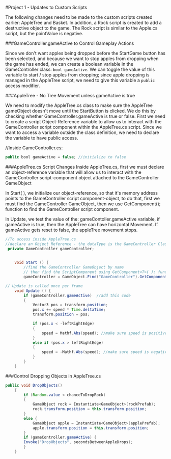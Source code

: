 $$$$#Project 1 - Updates to Custom Scripts

The following changes need to be made to the custom scripts created earlier: AppleTree and Basket.  In addition, a Rock script is created to add a destructive object to the game. The Rock script is similar to the Apple.cs script, but the pointValue is negative.  

###GameController.gameActive to Control Gameplay Actions 

Since we don't want apples being dropped before the StartGame button has been selected, and because we want to stop apples from dropping when the game has ended, we can create a boolean variable in the GameController class: `bool gameActive`.  We can toggle the value of this variable to start / stop apples from dropping; since apple dropping is managed in the AppleTree script, we need to give this variable a `public` access modifier.  

###AppleTree - No Tree Movement unless gameActive is true

We need to modify the AppleTree.cs class to make sure the AppleTree gameObject doesn't move until the StartButton is clicked.  We do this by checking whether GameController.gameActive is true or false.  First we need to create a script Object-Reference variable to allow us to interact with the GameController script component within the AppleTree.cs script.  Since we want to access a variable outside the class definition, we need to declare the variable to have public access.

//Inside GameController.cs:

```java
public bool gameActive = false; //initialize to false
```

###AppleTree.cs Script Changes
Inside AppleTree.cs, first we must declare an object-reference variable that will allow us to interact with the GameController script-component object attached to the GameController GameObject

In Start( ), we initialize our object-reference, so that it's memory address points to the GameController script component-object, to do that, first we must find the GameController GameObject, then we use GetComponent<T>(); function to find the GameController script component.

In Update, we test the value of the: gameContoller.gameActive variable, if gameActive is true, then the AppleTree can have horizontal Movement.  If gameActive gets reset to false, the appleTree movement stops.


```java
//To access inside AppleTree.cs
//declare an Object Reference - the dataType is the GameController Class Name
 private GameController gameController;  
 

	void Start () {  
        //find the GameController GameObject by name
        // then find the ScriptComponent using GetComponent<T>( ); function
        gameController = GameObject.Find("GameController").GetComponent<GameController>();

// Update is called once per frame
	void Update () {
        if (gameController.gameActive)  //add this code
        {
            Vector3 pos = transform.position;
            pos.x += speed * Time.deltaTime;
            transform.position = pos;

            if (pos.x < -leftRightEdge)
            {
                speed = Mathf.Abs(speed); //make sure speed is positive
            }
            else if (pos.x > leftRightEdge)
            {
                speed = -Mathf.Abs(speed); //make sure speed is negative
            }
        }
	}

```

 ###Control Dropping Objects in AppleTree.cs 

```java
public void DropObjects()
    {
        if (Random.value < chanceToDropRock)
        {
            GameObject rock = Instantiate<GameObject>(rockPrefab);
            rock.transform.position = this.transform.position;
        }
        else { 
            GameObject apple = Instantiate<GameObject>(applePrefab);
            apple.transform.position = this.transform.position;
        }
        if (gameController.gameActive) { 
        Invoke("DropObjects", secondsBetweenAppleDrops);
        }
    }

```



	 